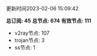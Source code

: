 更新时间2023-02-06 15:09:42

**总订阅: 45**
**总节点: 674**
**有效节点: 111**
- v2ray节点: 107
- trojan节点: 3
- ss节点: 1
